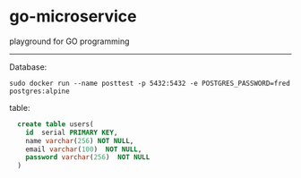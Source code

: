 # go-microservice
playground for GO programming


------------------------------------
Database:
```shell
sudo docker run --name posttest -p 5432:5432 -e POSTGRES_PASSWORD=fred postgres:alpine
```

table:
```sql
  create table users(
    id  serial PRIMARY KEY,
    name varchar(256) NOT NULL,
    email varchar(100)  NOT NULL,
    password varchar(256)  NOT NULL
  )
```
